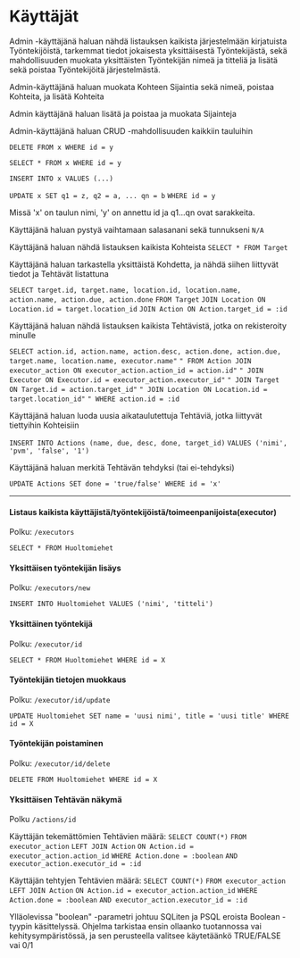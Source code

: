 # Käyttäjät

Admin -käyttäjänä haluan nähdä listauksen kaikista järjestelmään kirjatuista Työntekijöistä, tarkemmat tiedot jokaisesta yksittäisestä Työntekijästä, sekä mahdollisuuden muokata yksittäisten Työntekijän nimeä ja titteliä ja lisätä sekä poistaa Työntekijöitä järjestelmästä.

Admin-käyttäjänä haluan muokata Kohteen Sijaintia sekä nimeä, poistaa Kohteita, ja lisätä Kohteita

Admin käyttäjänä haluan lisätä ja poistaa ja muokata Sijainteja

Admin-käyttäjänä haluan CRUD -mahdollisuuden kaikkiin tauluihin

`DELETE FROM x WHERE id = y`

`SELECT * FROM x WHERE id = y`

`INSERT INTO x VALUES (...)`

`UPDATE x SET q1 = z, q2 = a, ... qn = b`
`WHERE id = y`

Missä 'x' on taulun nimi, 'y' on annettu id ja q1...qn ovat sarakkeita.

Käyttäjänä haluan pystyä vaihtamaan salasanani sekä tunnukseni
`N/A`

Käyttäjänä haluan nähdä listauksen kaikista Kohteista
`SELECT * FROM Target`

Käyttäjänä haluan tarkastella yksittäistä Kohdetta, ja nähdä siihen liittyvät tiedot ja Tehtävät listattuna

`SELECT target.id, target.name, location.id, location.name, action.name, action.due, action.done`
`FROM Target`
`JOIN Location ON Location.id = target.location_id`
`JOIN Action ON Action.target_id = :id`

Käyttäjänä haluan nähdä listauksen kaikista Tehtävistä, jotka on rekisteroity minulle

`SELECT action.id, action.name, action.desc, action.done, action.due, target.name, location.name, executor.name"`
`" FROM Action JOIN executor_action ON executor_action.action_id = action.id"`
`" JOIN Executor ON Executor.id = executor_action.executor_id"`
`" JOIN Target ON Target.id = action.target_id"`
`" JOIN Location ON Location.id = target.location_id"`
`" WHERE action.id = :id`

Käyttäjänä haluan luoda uusia aikataulutettuja Tehtäviä, jotka liittyvät tiettyihin Kohteisiin

`INSERT INTO Actions (name, due, desc, done, target_id)`
`VALUES ('nimi', 'pvm', 'false', '1')`

Käyttäjänä haluan merkitä Tehtävän tehdyksi (tai ei-tehdyksi)

`UPDATE Actions SET done = 'true/false' WHERE id = 'x'`



------------------------------------------------

#### Listaus kaikista käyttäjistä/työntekijöistä/toimeenpanijoista(executor)
Polku: `/executors`

`SELECT * FROM Huoltomiehet` 

#### Yksittäisen työntekijän lisäys
Polku: `/executors/new`

`INSERT INTO Huoltomiehet VALUES ('nimi', 'titteli')`

#### Yksittäinen työntekijä
Polku: `/executor/id`

`SELECT * FROM Huoltomiehet WHERE id = X`

#### Työntekijän tietojen muokkaus
Polku: `/executor/id/update`

`UPDATE Huoltomiehet SET name = 'uusi nimi', title = 'uusi title' WHERE id = X`

#### Työntekijän poistaminen
Polku: `/executor/id/delete`

`DELETE FROM Huoltomiehet WHERE id = X`

#### Yksittäisen Tehtävän näkymä
Polku `/actions/id`




Käyttäjän tekemättömien Tehtävien määrä:
`SELECT COUNT(*)`
`FROM executor_action`
`LEFT JOIN Action`
`ON Action.id = executor_action.action_id`
`WHERE Action.done = :boolean`
`AND executor_action.executor_id = :id`

Käyttäjän tehtyjen Tehtävien määrä:
`SELECT COUNT(*)`
`FROM executor_action`
`LEFT JOIN Action`
`ON Action.id = executor_action.action_id`
`WHERE Action.done = :boolean`
`AND executor_action.executor_id = :id`

Ylläolevissa "boolean" -parametri johtuu SQLiten ja PSQL eroista Boolean -tyypin
käsittelyssä. Ohjelma tarkistaa ensin ollaanko tuotannossa vai kehitysympäristössä,
ja sen perusteella valitsee käytetäänkö TRUE/FALSE vai 0/1